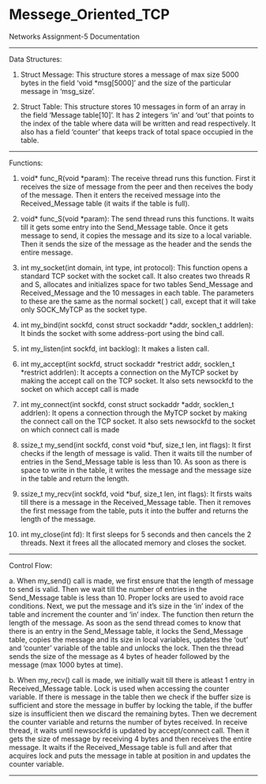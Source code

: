 # Messege_Oriented_TCP

Networks Assignment-5 Documentation


--------------------------------------------------------------------------------------------------------------------------------------------------------------------------------------------

Data Structures:

1.	Struct Message: This structure stores a message of max size 5000 bytes in the field ‘void *msg[5000]’ and the size of the particular message in ‘msg_size’.

2.	Struct Table: This structure stores 10 messages in form of an array in the field ‘Message table[10]’. It has 2 integers ‘in’ and ‘out’ that points to the index of the table where data will be written and read respectively. It also has a field ‘counter’ that keeps track of total space occupied in the table.

--------------------------------------------------------------------------------------------------------------------------------------------------------------------------------------------

Functions:

1.	void* func_R(void *param): The receive thread runs this function. First it receives the size of message from the peer and then receives the body of the message. Then it enters the received message into the Received_Message table (it waits if the table is full).

2.	void* func_S(void *param): The send thread runs this functions. It waits till it gets some entry into the Send_Message table. Once it gets message to send, it copies the message and its size to a local variable. Then it sends the size of the message as the header and the sends the entire message.


3.	 int my_socket(int domain, int type, int protocol): This function opens a standard TCP socket with the socket call. It also creates two threads R and S, allocates and initializes space for two tables Send_Message and Received_Message and the 10 messages in each table. The parameters to these are the same as the normal socket( ) call, except that it will take only SOCK_MyTCP as the socket type. 

4.	int my_bind(int sockfd, const struct sockaddr *addr, socklen_t addrlen): It  binds the socket with some address-port using the bind call.

5.	int my_listen(int sockfd, int backlog): It makes a listen call.

6.	int my_accept(int sockfd, struct sockaddr *restrict addr, socklen_t *restrict addrlen): It accepts a connection on the MyTCP socket by making the accept call on the TCP socket. It also sets newsockfd to the socket on which accept call is made

7.	int my_connect(int sockfd, const struct sockaddr *addr, socklen_t addrlen): It opens a connection through the MyTCP socket by making the connect call on the TCP socket. It also sets newsockfd to the socket on which connect call is made

8.	ssize_t my_send(int sockfd, const void *buf, size_t len, int flags): It first checks if the length of message is valid. Then it waits till the number of entries in the Send_Message table is less than 10. As soon as there is space to write in the table, it writes the message and the message size in the table and return the length.

9.	ssize_t my_recv(int sockfd, void *buf, size_t len, int flags): It firsts waits till there is a message in the Received_Message table. Then it removes the first message from the table, puts it into the buffer and returns the length of the message.

10.	int my_close(int fd): It first sleeps for 5 seconds and then cancels the 2 threads. Next it frees all the allocated memory and closes the socket.

--------------------------------------------------------------------------------------------------------------------------------------------------------------------------------------------

Control Flow:

a.	When my_send() call is made, we first ensure that the length of message to send is valid.  Then we wait till the number of entries in the Send_Message table is less than 10. Proper locks are used to avoid race conditions. Next, we put the message and it’s size in the ‘in’ index of the table and increment the counter and ‘in’ index. The function then return the length of the message. As soon as the send thread comes to know that there is an entry in the Send_Message table, it locks the Send_Message table, copies the message and its size in local variables, updates the ‘out’ and ‘counter’ variable of the table and unlocks the lock. Then the thread sends the size of the message as 4 bytes of header followed by the message (max 1000 bytes at time).

b.	When my_recv() call is made, we initially wait till there is atleast 1 entry in Received_Message table. Lock is used when accessing the counter variable. If there is message in the table then we check if the buffer size is sufficient and store the message in buffer by locking the table, if the buffer size is insufficient then we discard the remaining bytes. Then we decrement the counter variable and returns the number of bytes received. In receive thread, it waits until newsockfd is updated by accept/connect call. Then it gets the size of message by receiving 4 bytes and then receives the entire message. It waits if the Received_Message table is full and after that acquires lock and puts the message in table at position in and updates the counter variable.

--------------------------------------------------------------------------------------------------------------------------------------------------------------------------------------------






